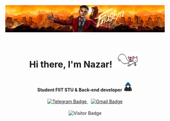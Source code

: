 <div align="center">
  <img src="assets/main_logo.jpg" alt="Main Logo"/>
</div>

<!-- Header -->
<div style="display: flex; align-items: center; justify-content: center; margin-top: 20px;">
  <h1 align="center">Hi there, I'm Nazar!<img height="50" width="80" src="assets/kyubey.gif" alt="Icon" style="border-radius: 10px; margin-left: 10px;" /></h41>
</div>

<!-- Information about me -->
<h4 align="center">Student FIIT STU & Back-end developer <img src="https://github.com/0xAbdulKhalid/0xAbdulKhalid/raw/main/assets/mdImages/about_me.gif" width="30px"></h4>

<!-- My contacts -->
<div align="center" style="margin-top: 20px;">
  <a href="https://t.me/faustyyn" target="_blank">
    <img alt="Telegram Badge" src="https://img.shields.io/badge/TELEGRAM-blue?style=for-the-badge&logo=telegram&logoColor=white">
  </a>
  <a href="mailto:meredovnasar@gmail.com" target="_blank" style="margin-left: 10px;">
    <img alt="Gmail Badge" src="https://img.shields.io/badge/GMAIL-red?style=for-the-badge&logo=gmail&logoColor=white">
  </a>
</div>

<!-- Visitor statistic -->
<div align="center" style="margin-top: 20px;">
  <img src="https://visitor-badge.laobi.icu/badge?page_id=faustynn.faustynn" alt="Visitor Badge" />
</div>
